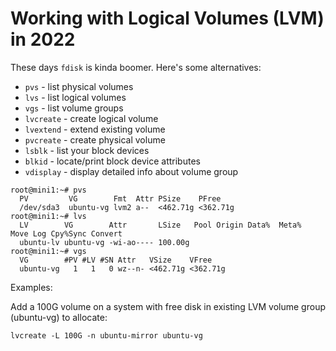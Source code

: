 # Working with Logical Volumes (LVM) in 2022

These days `fdisk` is kinda boomer. Here's some alternatives:

* `pvs` - list physical volumes
* `lvs` - list logical volumes
* `vgs` - list volume groups
* `lvcreate`  - create logical volume
* `lvextend`  - extend existing volume
* `pvcreate` - create physical volume
* `lsblk` - list your block devices
* `blkid` - locate/print block device attributes
* `vdisplay` - display detailed info about volume group

```
root@mini1:~# pvs
  PV         VG        Fmt  Attr PSize    PFree
  /dev/sda3  ubuntu-vg lvm2 a--  <462.71g <362.71g
root@mini1:~# lvs
  LV        VG        Attr       LSize   Pool Origin Data%  Meta%  Move Log Cpy%Sync Convert
  ubuntu-lv ubuntu-vg -wi-ao---- 100.00g                                         
root@mini1:~# vgs
  VG        #PV #LV #SN Attr   VSize    VFree
  ubuntu-vg   1   1   0 wz--n- <462.71g <362.71g
```

Examples:

Add a 100G volume on a system with free disk in existing LVM volume
group (ubuntu-vg) to allocate:

```
lvcreate -L 100G -n ubuntu-mirror ubuntu-vg
```

